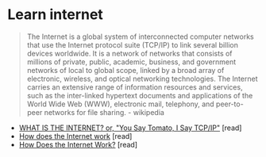 # Learn internet

> The Internet is a global system of interconnected computer networks that use the Internet protocol suite (TCP/IP) to link several billion devices worldwide. It is a network of networks that consists of millions of private, public, academic, business, and government networks of local to global scope, linked by a broad array of electronic, wireless, and optical networking technologies. The Internet carries an extensive range of information resources and services, such as the inter-linked hypertext documents and applications of the World Wide Web (WWW), electronic mail, telephony, and peer-to-peer networks for file sharing. - wikipedia

* [WHAT IS THE INTERNET? or, "You Say Tomato, I Say TCP/IP"](http://www.20thingsilearned.com/en-US/what-is-the-internet/1) [read]
* [How does the Internet work](http://www.w3.org/wiki/How_does_the_Internet_work) [read]
* [How Does the Internet Work?](http://web.stanford.edu/class/msande91si/www-spr04/readings/week1/InternetWhitepaper.htm) [read]
